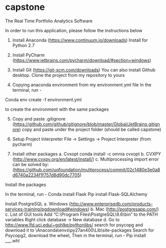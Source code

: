 # capstone
The Real Time Portfolio Analytics Software

In order to run this application, please follow the instructions below

1. Install Anaconda (https://www.continuum.io/downloads) 
Install for Python 2.7

2. Install PyCharm
 (https://www.jetbrains.com/pycharm/download/#section=windows) 

3. Install Git (https://git-scm.com/downloads)
You can also install Github desktop.
Clone the project from my repository to yours


4. Copying anaconda environment from my environment.yml file
In the terminal, run -

Conda env create -f environment.yml 

to create the environment with the same packages

5. Copy and paste .gitignore 
(https://github.com/github/gitignore/blob/master/Global/JetBrains.gitignore) copy and paste under the project folder (should be called capstone)

6. Setup Project Interpreter
File -> Settings -> Project Interpreter (from pycharm)

7. Install other packages
a. Cvxopt conda install -c omnia cvxopt
b. CVXPY (http://www.cvxpy.org/en/latest/install/)
c. Multiprocessing import error can be solved by: (https://github.com/uqfoundation/multiprocess/commit/02c1480e3e0a8d6740a2234f1f757d8d90dc7705)


Install the packages

In the terminal, run - 
    Conda install Flask
    Pip install Flask-SQLAlchemy

Install PostgreSQL 
a. Windows (http://www.enterprisedb.com/products-services-training/pgdownload#windows)
b. Mac (http://postgresapp.com/) 
c. List of GUI tools
      Add “C:\Program Files\PostgreSQL\9.6\bin” to the PATH variables
      Right click database -> New database
d. Go to http://www.lfd.uci.edu/~gohlke/pythonlibs/ search for psycopg and download it to \Anaconda\envs\py27an400\Lib\site-packages
Search for Psycopg2, download the wheel,
Then in the terminal, run -
  Pip install ___.whl





